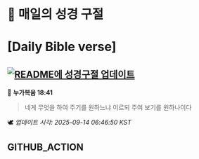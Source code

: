 # 🙏 매일의 성경 구절
# [Daily Bible verse]
## [![README에 성경구절 업데이트](https://github.com/DONGSUKA/first_test/actions/workflows/update-readme-bible.yml/badge.svg)](https://github.com/DONGSUKA/first_test/actions/workflows/update-readme-bible.yml)
<!-- START_BIBLE_VERSE -->
📖 **누가복음 18:41**
> 네게 무엇을 하여 주기를 원하느냐 이르되 주여 보기를 원하나이다

🕊️ _업데이트 시각: 2025-09-14 06:46:50 KST_
  <!-- END_BIBLE_VERSE -->
## GITHUB_ACTION
